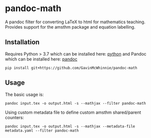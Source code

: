 # pandoc-math
A pandoc filter for converting LaTeX to html for mathematics teaching. Provides support for the amsthm package and equation labelling.

Installation
------------

Requires Python > 3.7 which can be installed here: [python](https://www.python.org/downloads/) and Pandoc which can be installed here: [pandoc](https://pandoc.org/installing.html)

    pip install git+https://github.com/GavinMcWhinnie/pandoc-math

Usage
-----
The basic usage is:

    pandoc input.tex -o output.html -s --mathjax --filter pandoc-math

Using custom metadata file to define custom amsthm shared/parent counters:

    pandoc input.tex -o output.html -s --mathjax --metadata-file metadata.yaml --filter pandoc-math
